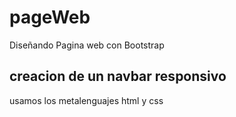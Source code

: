 # pageWeb
Diseñando Pagina web con Bootstrap

## creacion de un navbar responsivo

usamos los metalenguajes html y css
